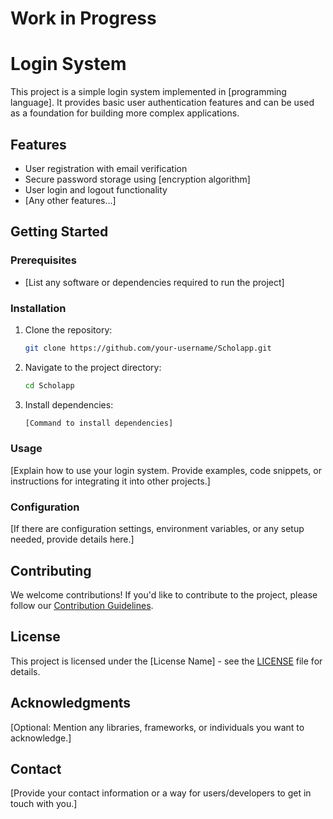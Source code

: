 # Work in Progress

# Login System

This project is a simple login system implemented in [programming language]. It provides basic user authentication features and can be used as a foundation for building more complex applications.

## Features

- User registration with email verification
- Secure password storage using [encryption algorithm]
- User login and logout functionality
- [Any other features...]

## Getting Started

### Prerequisites

- [List any software or dependencies required to run the project]

### Installation

1. Clone the repository:

   ```bash
   git clone https://github.com/your-username/Scholapp.git
   ```

2. Navigate to the project directory:

   ```bash
   cd Scholapp
   ```

3. Install dependencies:

   ```bash
   [Command to install dependencies]
   ```

### Usage

[Explain how to use your login system. Provide examples, code snippets, or instructions for integrating it into other projects.]

### Configuration

[If there are configuration settings, environment variables, or any setup needed, provide details here.]

## Contributing

We welcome contributions! If you'd like to contribute to the project, please follow our [Contribution Guidelines](CONTRIBUTING.md).

## License

This project is licensed under the [License Name] - see the [LICENSE](LICENSE) file for details.

## Acknowledgments

[Optional: Mention any libraries, frameworks, or individuals you want to acknowledge.]

## Contact

[Provide your contact information or a way for users/developers to get in touch with you.]
